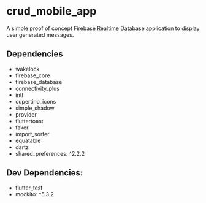 # crud_mobile_app

A simple proof of concept Firebase Realtime Database application to display user generated messages.

## Dependencies
  - wakelock
  - firebase_core
  - firebase_database
  - connectivity_plus
  - intl
  - cupertino_icons
  - simple_shadow
  - provider
  - fluttertoast
  - faker
  - import_sorter
  - equatable
  - dartz
  - shared_preferences: ^2.2.2
    
## Dev Dependencies:
  - flutter_test
  - mockito: ^5.3.2

